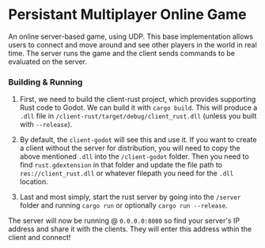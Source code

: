 # Persistant Multiplayer Online Game
An online server-based game, using UDP. This base implementation allows users to connect and move around and see other players in the world in real time. The server runs the game and the client sends commands to be evaluated on the server.

### Building & Running

1. First, we need to build the client-rust project, which provides supporting Rust code to Godot. We can build it with `cargo build`. This will produce a `.dll` file in `/client-rust/target/debug/client_rust.dll` (unless you built with `--release`).

2. By default, the `client-godot` will see this and use it. If you want to create a client without the server for distribution, you will need to copy the above mentioned `.dll` into the `/client-godot` folder. Then you need to find `rust.gdextension` in that folder and update the file path to `res://client_rust.dll` or whatever filepath you need for the `.dll` location.

3. Last and most simply, start the rust server by going into the `/server` folder and running `cargo run` or optionally `cargo run --release`.

The server will now be running @ `0.0.0.0:8080` so find your server's IP address and share it with the clients. They will enter this address wthin the client and connect!